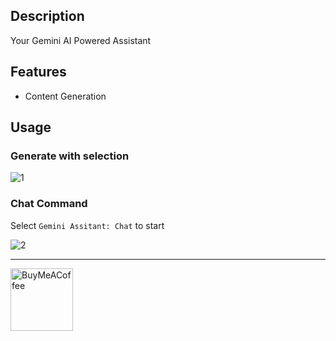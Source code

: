 ## Description

Your Gemini AI Powered Assistant

## Features

- Content Generation

## Usage

### **Generate with selection**

![1](https://github.com/eatgrass/obsidian-gemini-assistant/assets/2351076/880ac866-f4fd-4c65-b15d-b0a37d967351)


### **Chat Command**

Select `Gemini Assitant: Chat` to start

![2](https://github.com/eatgrass/obsidian-gemini-assistant/assets/2351076/ec913fba-a761-4233-8260-ec112115bee0)

---

[<img src="https://cdn.buymeacoffee.com/buttons/v2/default-yellow.png" alt="BuyMeACoffee" width="100">](https://www.buymeacoffee.com/eatgrass)
